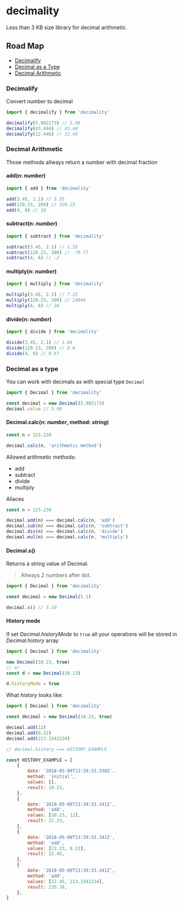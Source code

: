 # decimality

Less than 3 KB size library for decimal arithmetic.

## Road Map

*   [Decimalify](#decimalify)
*   [Decimal as a Type](#decimal-as-a-type)
*   [Decimal Arithmetic](#decimal-arithmetic)

### Decimalify

Convert number to decimal

```js
import { decimalify } from 'decimality'

decimalify(5.982173) // 5.98
decimalify(43.444) // 43.44
decimalify(12.446) // 12.45
```

### Decimal Arithmetic

Those methods allways return a number with decimal fraction

#### add(n: _number_)

```js
import { add } from 'decimality'

add(3.45, 2.1) // 5.55
add(120.23, 200) // 320.23
add(4, 6) // 10
```

#### subtract(n: _number_)

```js
import { subtract } from 'decimality'

subtract(3.45, 2.1) // 1.35
subtract(120.23, 200) // -79.77
subtract(4, 6) // -2
```

#### multiply(n: _number_)

```js
import { multiply } from 'decimality'

multiply(3.45, 2.1) // 7.25
multiply(120.23, 200) // 24046
multiply(4, 6) // 24
```

#### divide(n: _number_)

```js
import { divide } from 'decimality'

divide(3.45, 2.1) // 1.64
divide(120.23, 200) // 0.6
divide(4, 6) // 0.67
```

### Decimal as a type

You can work with decimals as with special type `Decimal`

```js
import { Decimal } from 'decimality'

const decimal = new Decimal(5.982173)
decimal.value // 5.98
```

#### Decimal.calc(n: _number_, method: _string_)

```js
const n = 123.234

decimal.calc(n, 'arithmetic method')
```

Allowed arithmetic methods:

*   add
*   subtract
*   divide
*   multiply

Aliaces

```js
const n = 123.234

decimal.add(n) === decimal.calc(n, 'add')
decimal.sub(n) === decimal.calc(n, 'subtract')
decimal.div(n) === decimal.calc(n, 'divide')
decimal.mul(n) === decimal.calc(n, 'multiply')
```

#### Decimal.s()

Returns a string value of Decimal.

> Allways 2 numbers after dot.

```js
import { Decimal } from 'decimality'

const decimal = new Decimal(5.1)

decimal.s() // 5.10
```

#### History mode

If set _Decimal.historyMode_ to `true` all your operations will be stored in _Decimal.history_ array

```js
import { Decimal } from 'decimality'

new Decimal(10.23, true)
// or
const d = new Decimal(10.23)

d.historyMode = true
```

What _history_ looks like:

```js
import { Decimal } from 'decimality'

const decimal = new Decimal(10.23, true)

decimal.add(12)
decimal.add(0.22)
decimal.add(213.3342234)

// decimal.history === HISTORY_EXAMPLE

const HISTORY_EXAMPLE = [
    {
        date: '2018-05-09T13:39:33.338Z',
        method: 'initial',
        values: [],
        result: 10.23,
    },
    {
        date: '2018-05-09T13:39:33.341Z',
        method: 'add',
        values: [10.23, 12],
        result: 22.23,
    },
    {
        date: '2018-05-09T13:39:33.341Z',
        method: 'add',
        values: [22.23, 0.22],
        result: 22.45,
    },
    {
        date: '2018-05-09T13:39:33.341Z',
        method: 'add',
        values: [22.45, 213.3342234],
        result: 235.78,
    },
]
```

